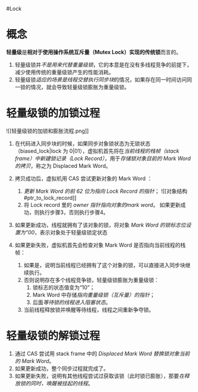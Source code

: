 #Lock 
# 概念
**轻量级**是**相对于使用操作系统互斥量（Mutex Lock）实现的传统锁**而言的。

1. 轻量级锁并*不是用来代替重量级锁*，它的本意是在没有多线程竞争的前提下，减少使用传统的重量级锁产生的性能消耗。
2. 轻量级锁*适应的场景是线程交替执行同步块*的情况，如果存在同一时间访问同一锁的情况，就会导致轻量级锁膨胀为重量级锁。

# 轻量级锁的加锁过程
![[轻量级锁的加锁和膨胀流程.png]]

1. 在代码进入同步块的时候，如果同步对象锁状态为无锁状态（biased_lock|lock 为 0|01），虚拟机首先将在*当前线程的栈帧（stack frame）中新建锁记录（Lock Record）*，用于*存储锁对象目前的 Mark Word的拷贝*，称之为 Displaced Mark Word。

2. 拷贝成功后，虚拟机用 CAS 尝试更新对象的 Mark Word ：
	1. *更新 Mark Word 的前 62 位为指向 Lock Record 的指针*； ![[对象结构#ptr_to_lock_record]]
	2. 将 Lock record 里的 *owner 指针指向对象的mark word*。
	如果更新成功，则执行步骤3，否则执行步骤4。
3. 如果更新成功，线程就拥有了该对象的锁，将对象 *Mark Word 的锁标志位设置为“00*，表示对象处于轻量级锁定状态
4. 如果更新失败，虚拟机首先会检查对象 Mark Word 是否指向当前线程的栈帧：
	1. 如果是，说明当前线程已经拥有了这个对象的锁，可以直接进入同步块继续执行。
	2. 否则说明存在多个线程竞争锁，轻量级锁膨胀为重量级锁：
		1. 锁标志的状态值变为“10”；
		2. Mark Word 中存储*指向重量级锁（互斥量）的指针*；
		3. 后面*等待锁的线程进入阻塞状态*。 
	3. 当前线程释放锁并唤醒等待线程，线程之间重新争夺锁。
  
  
  # 轻量级锁的解锁过程

1. 通过 CAS 尝试用 stack frame 中的 *Displaced Mark Word 替换锁对象当前的 Mark Word*。
2. 如果更新成功，整个同步过程就完成了。
3. 如果更新失败，说明有其他线程尝试过获取该锁（此时锁已膨胀），那要*在释放锁的同时，唤醒被挂起的线程*。